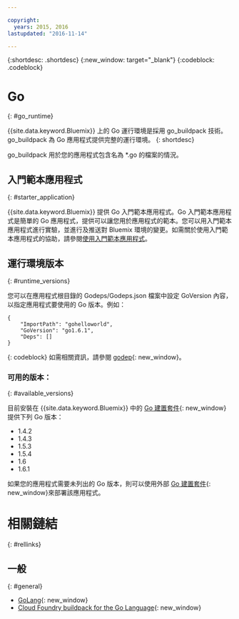 ```yaml
---

copyright:
  years: 2015, 2016
lastupdated: "2016-11-14"

---
```


{:shortdesc: .shortdesc}
{:new_window: target="_blank"}
{:codeblock: .codeblock}


# Go
{: #go_runtime}

{{site.data.keyword.Bluemix}} 上的 Go 運行環境是採用 go_buildpack 技術。go_buildpack 為 Go 應用程式提供完整的運行環境。
{: shortdesc}

go_buildpack 用於您的應用程式包含名為 *.go 的檔案的情況。

## 入門範本應用程式
{: #starter_application}

{{site.data.keyword.Bluemix}} 提供 Go 入門範本應用程式。Go 入門範本應用程式是簡單的 Go 應用程式，提供可以讓您用於應用程式的範本。您可以用入門範本應用程式進行實驗，並進行及推送對 Bluemix 環境的變更。如需關於使用入門範本應用程式的協助，請參閱[使用入門範本應用程式](/docs/cfapps/starter_app_usage.html)。

## 運行環境版本
{: #runtime_versions}

您可以在應用程式根目錄的 Godeps/Godeps.json 檔案中設定 GoVersion 內容，以指定應用程式要使用的 Go 版本。例如：

```
{
	"ImportPath": "gohelloworld",
	"GoVersion": "go1.6.1",
	"Deps": []
}
```
{: codeblock}
如需相關資訊，請參閱 [godep](https://github.com/tools/godep){: new_window}。

### 可用的版本：
{: #available_versions}

目前安裝在 {{site.data.keyword.Bluemix}} 中的 [Go 建置套件](https://github.com/cloudfoundry/go-buildpack/releases/tag/v1.7.5){: new_window}提供下列 Go 版本：

* 1.4.2
* 1.4.3
* 1.5.3
* 1.5.4
* 1.6
* 1.6.1

如果您的應用程式需要未列出的 Go 版本，則可以使用外部 [Go 建置套件](https://github.com/cloudfoundry/go-buildpack.git){: new_window}來部署該應用程式。

# 相關鏈結
{: #rellinks}
## 一般
{: #general}

* [GoLang](http://golang.org/){: new_window}
* [Cloud Foundry buildpack for the Go Language](https://github.com/cloudfoundry/go-buildpack){: new_window}
